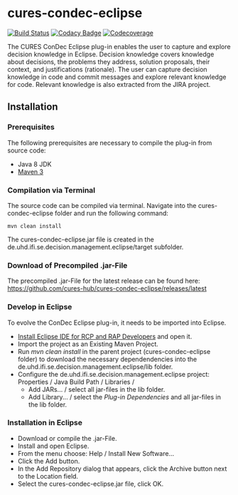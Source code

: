 # cures-condec-eclipse

[![Build Status](https://travis-ci.org/cures-hub/cures-condec-eclipse.svg?branch=master)](https://travis-ci.org/cures-hub/cures-condec-eclipse)
[![Codacy Badge](https://api.codacy.com/project/badge/Grade/8e6c96d73a3c4b4aa30d9a2173795233)](https://www.codacy.com/app/UHD/cures-condec-eclipse?utm_source=github.com&amp;utm_medium=referral&amp;utm_content=cures-hub/cures-condec-eclipse&amp;utm_campaign=Badge_Grade)
[![Codecoverage](https://codecov.io/gh/cures-hub/cures-condec-eclipse/branch/master/graph/badge.svg)](https://codecov.io/gh/cures-hub/cures-condec-eclipse/branch/master)

The CURES ConDec Eclipse plug-in enables the user to capture and explore decision knowledge in Eclipse. Decision knowledge covers knowledge about decisions, the problems they address, solution proposals, their context, and justifications (rationale). The user can capture decision knowledge in code and commit messages and explore relevant knowledge for code. Relevant knowledge is also extracted from the JIRA project.

## Installation

### Prerequisites
The following prerequisites are necessary to compile the plug-in from source code:
- Java 8 JDK
- [Maven 3](https://maven.apache.org)

### Compilation via Terminal
The source code can be compiled via terminal.
Navigate into the cures-condec-eclipse folder and run the following command:
```
mvn clean install
```
The cures-condec-eclipse.jar file is created in the de.uhd.ifi.se.decision.management.eclipse/target subfolder.

### Download of Precompiled .jar-File
The precompiled .jar-File for the latest release can be found here: https://github.com/cures-hub/cures-condec-eclipse/releases/latest

### Develop in Eclipse
To evolve the ConDec Eclipse plug-in, it needs to be imported into Eclipse.
- [Install Eclipse IDE for RCP and RAP Developers](https://www.eclipse.org/downloads/packages/) and open it.
- Import the project as an Existing Maven Project.
- Run *mvn clean install* in the parent project (cures-condec-eclipse folder) to download the necessary dependendencies into the de.uhd.ifi.se.decision.management.eclipse/lib folder.
- Configure the de.uhd.ifi.se.decision.management.eclipse project: Properties / Java Build Path / Libraries / 
    - Add JARs... / select all jar-files in the lib folder.
    - Add Library... / select the *Plug-in Dependencies* and all jar-files in the lib folder.

### Installation in Eclipse
- Download or compile the .jar-File.
- Install and open Eclipse.
- From the menu choose: Help / Install New Software...
- Click the Add button.
- In the Add Repository dialog that appears, click the Archive button next to the Location field.
- Select the cures-condec-eclipse.jar file, click OK.

